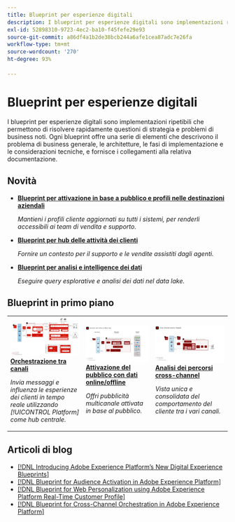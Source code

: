 ```yaml
---
title: Blueprint per esperienze digitali
description: I blueprint per esperienze digitali sono implementazioni ripetibili che permettono di risolvere questioni di strategia e problemi di business noti. Accelerano il time-to-value e consentono di ottenere rapidamente i risultati desiderati.
exl-id: 52898310-9723-4ec2-ba10-f45fefe29e93
source-git-commit: a86df4a1b2de38bcb244a6afe1cea87adc7e26fa
workflow-type: tm+mt
source-wordcount: '270'
ht-degree: 93%

---
```


# Blueprint per esperienze digitali

I blueprint per esperienze digitali sono implementazioni ripetibili che permettono di risolvere rapidamente questioni di strategia e problemi di business noti. Ogni blueprint offre una serie di elementi che descrivono il problema di business generale, le architetture, le fasi di implementazione e le considerazioni tecniche, e fornisce i collegamenti alla relativa documentazione.

## Novità

* **[Blueprint per attivazione in base a pubblico e profili nelle destinazioni aziendali](/help/blueprints/audience-activation/enterprise-destinations.md)**

   *Mantieni i profili cliente aggiornati su tutti i sistemi, per renderli accessibili ai team di vendita e supporto.*
* **[Blueprint per hub delle attività dei clienti](/help/blueprints/audience-activation/customer-activity.md)**

   *Fornire un contesto per il supporto e le vendite assistiti dagli agenti.*
* **[Blueprint per analisi e intelligence dei dati](/help/blueprints/data-insights/analysis.md)**

   *Eseguire query esplorative e analisi dei dati nel data lake.*

## Blueprint in primo piano

<table style="table-layout:fixed">
<tr>
  <td>
    <a href="https://experienceleague.adobe.com/docs/blueprints-learn/architecture/customer-journeys/journey-optimizer.html?lang=it"><img alt="immagine miniatura per il blueprint Messaggistica attivata ed Experience Platform" src="customer-journeys/assets/ajo-architecture.svg" /></a>
    <div><a href="https://experienceleague.adobe.com/docs/blueprints-learn/architecture/customer-journeys/journey-optimizer.html"><strong>Orchestrazione tra canali</strong></a></div>
    <p><em>Invia messaggi e influenza le esperienze dei clienti in tempo reale utilizzando [!UICONTROL Platform] come hub centrale.</em></p>
  </td>
  <td>
    <a href="https://experienceleague.adobe.com/docs/blueprints-learn/architecture/audience-activation/online-offline.html?lang=it"><img alt="immagine miniatura per il blueprint Attivazione del pubblico con dati online/offline" src="audience-activation/assets/online_offline_activation.svg" /></a>
    <div><a href="https://experienceleague.adobe.com/docs/blueprints-learn/architecture/audience-activation/online-offline.html"><strong>Attivazione del pubblico con dati online/offline</strong></a></div>
    <p><em>Offri pubblicità multicanale attivata in base al pubblico.</em></p>
  </td>
  <td>
    <a href="https://experienceleague.adobe.com/docs/analytics-platform/using/cja-usecases/cross-channel.html?lang=it"><img alt="immagine miniatura per il blueprint Consolidamento dei dati comportamentali digitali" src="customer-journey-analytics/assets/CJA.svg" /></a>
    <div><a href="https://experienceleague.adobe.com/docs/analytics-platform/using/cja-usecases/cross-channel.html?lang=en"><strong>Analisi dei percorsi cross-channel</strong></a></div>
    <p><em>Vista unica e consolidata del comportamento del cliente tra i vari canali.</em></p>
  </td>
</tr>
</table>

## Articoli di blog

* [[!DNL Introducing Adobe Experience Platform’s New Digital Experience Blueprints]](https://medium.com/adobetech/introducing-adobe-experience-platforms-new-digital-experience-blueprints-93a6b5f5da7c)
* [[!DNL Blueprint for Audience Activation in Adobe Experience Platform]](https://medium.com/adobetech/a-blueprint-for-audience-activation-in-adobe-experience-platform-b2b30fae90fd)
* [[!DNL Blueprint for Web Personalization using Adobe Experience Platform Real-Time Customer Profile]](https://medium.com/adobetech/blueprint-for-web-personalization-using-adobe-experience-platform-real-time-customer-profile-fef2ce7a4b2f)
* [[!DNL Blueprint for Cross-Channel Orchestration in Adobe Experience Platform]](https://medium.com/adobetech/blueprint-for-multi-channel-orchestration-in-adobe-experience-platform-c68317e94184)
